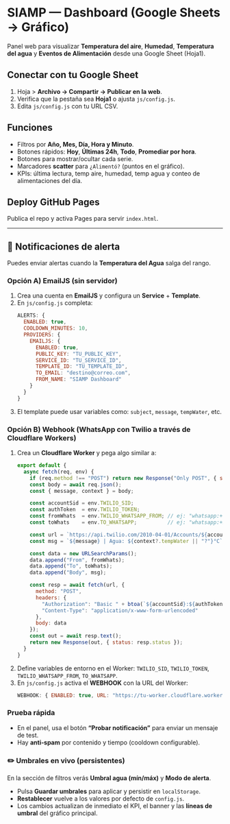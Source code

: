 # SIAMP — Dashboard (Google Sheets → Gráfico)

Panel web para visualizar **Temperatura del aire**, **Humedad**, **Temperatura del agua** y **Eventos de Alimentación** desde una Google Sheet (Hoja1).

## Conectar con tu Google Sheet
1. Hoja > **Archivo → Compartir → Publicar en la web**.
2. Verifica que la pestaña sea **Hoja1** o ajusta `js/config.js`.
3. Edita `js/config.js` con tu URL CSV.

## Funciones
- Filtros por **Año, Mes, Día, Hora y Minuto**.
- Botones rápidos: **Hoy**, **Últimas 24h**, **Todo**, **Promediar por hora**.
- Botones para mostrar/ocultar cada serie.
- Marcadores **scatter** para `¿Alimentó?` (puntos en el gráfico).
- KPIs: última lectura, temp aire, humedad, temp agua y conteo de alimentaciones del día.

## Deploy GitHub Pages
Publica el repo y activa Pages para servir `index.html`.


---

## 🔔 Notificaciones de alerta

Puedes enviar alertas cuando la **Temperatura del Agua** salga del rango.

### Opción A) EmailJS (sin servidor)
1. Crea una cuenta en **EmailJS** y configura un **Service** + **Template**.
2. En `js/config.js` completa:
   ```js
   ALERTS: {
     ENABLED: true,
     COOLDOWN_MINUTES: 10,
     PROVIDERS: {
       EMAILJS: {
         ENABLED: true,
         PUBLIC_KEY: "TU_PUBLIC_KEY",
         SERVICE_ID: "TU_SERVICE_ID",
         TEMPLATE_ID: "TU_TEMPLATE_ID",
         TO_EMAIL: "destino@correo.com",
         FROM_NAME: "SIAMP Dashboard"
       }
     }
   }
   ```
3. El template puede usar variables como: `subject`, `message`, `tempWater`, etc.

### Opción B) Webhook (WhatsApp con Twilio a través de Cloudflare Workers)
1. Crea un **Cloudflare Worker** y pega algo similar a:
   ```js
   export default {
     async fetch(req, env) {
       if (req.method !== "POST") return new Response("Only POST", { status: 405 });
       const body = await req.json();
       const { message, context } = body;

       const accountSid = env.TWILIO_SID;
       const authToken  = env.TWILIO_TOKEN;
       const fromWhats  = env.TWILIO_WHATSAPP_FROM; // ej: "whatsapp:+14155238886"
       const toWhats    = env.TO_WHATSAPP;          // ej: "whatsapp:+569XXXXXXXX"

       const url = `https://api.twilio.com/2010-04-01/Accounts/${accountSid}/Messages.json`;
       const msg = `${message} | Agua: ${context?.tempWater || "?"}°C`;

       const data = new URLSearchParams();
       data.append("From", fromWhats);
       data.append("To", toWhats);
       data.append("Body", msg);

       const resp = await fetch(url, {
         method: "POST",
         headers: {
           "Authorization": "Basic " + btoa(`${accountSid}:${authToken}`),
           "Content-Type": "application/x-www-form-urlencoded"
         },
         body: data
       });
       const out = await resp.text();
       return new Response(out, { status: resp.status });
     }
   }
   ```
2. Define variables de entorno en el Worker: `TWILIO_SID`, `TWILIO_TOKEN`, `TWILIO_WHATSAPP_FROM`, `TO_WHATSAPP`.
3. En `js/config.js` activa el **WEBHOOK** con la URL del Worker:
   ```js
   WEBHOOK: { ENABLED: true, URL: "https://tu-worker.cloudflare.workers.dev/notify" }
   ```

### Prueba rápida
- En el panel, usa el botón **“Probar notificación”** para enviar un mensaje de test.
- Hay **anti‑spam** por contenido y tiempo (cooldown configurable).


### ✏️ Umbrales en vivo (persistentes)
En la sección de filtros verás **Umbral agua (mín/máx)** y **Modo de alerta**.
- Pulsa **Guardar umbrales** para aplicar y persistir en `localStorage`.
- **Restablecer** vuelve a los valores por defecto de `config.js`.
- Los cambios actualizan de inmediato el KPI, el banner y las **líneas de umbral** del gráfico principal.
